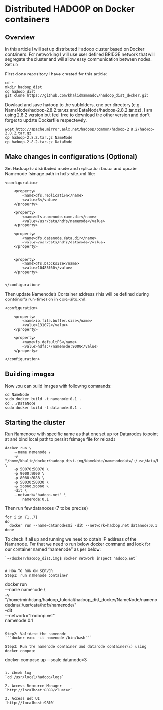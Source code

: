 # Distributed HADOOP on Docker containers

## Overview

In this article I will set up distributed Hadoop cluster based on Docker containers. For networking I will use user defined BRIDGE network that will segregate the cluster and will allow easy communication between nodes.
Set up

First clone repository I have created for this article:
```
cd ~
mkdir hadoop_dist
cd hadoop_dist
git clone https://github.com/khalidmammadov/hadoop_dist_docker.git
```
Dowload and save hadoop to the subfolders, one per directory (e.g. NameNode/hadoop-2.8.2.tar.gz and DataNode/hadoop-2.8.2.tar.gz). I am using 2.8.2 version but feel free to download the other version and don’t forget to update Dockerfile respectevely.
```
wget http://apache.mirror.anlx.net/hadoop/common/hadoop-2.8.2/hadoop-2.8.2.tar.gz
cp hadoop-2.8.2.tar.gz NameNode
cp hadoop-2.8.2.tar.gz DataNode
```
## Make changes in configurations (Optional)

Set Hadoop to distributed mode and replication factor and update Namenode fsimage path in hdfs-site.xml file:

```
<configuration>

    <property>
        <name>dfs.replication</name>
        <value>3</value>
    </property>

    <property>
        <name>dfs.namenode.name.dir</name>
        <value>/usr/data/hdfs/namenode</value>
    </property>

    <property>
        <name>dfs.datanode.data.dir</name>
        <value>/usr/data/hdfs/datanode</value>
    </property>


    <property>
        <name>dfs.blocksize</name>
        <value>10485760</value>
    </property>


</configuration>
```
Then update Namenode’s Container address (this will be defined during container’s run-time) on  in core-site.xml:
```
<configuration>

    <property>
        <name>io.file.buffer.size</name>
        <value>131072</value>
    </property>

    <property>
        <name>fs.defaultFS</name>
        <value>hdfs://namenode:9000</value>
    </property>

</configuration>
```
## Building images

Now you can build images with following commands:
```
cd NameNode
sudo docker build -t namenode:0.1 .
cd ../DataNode
sudo docker build -t datanode:0.1 .
```
## Starting the cluster

Run Namenode with specific name as that one set up for Datanodes to point at and bind local path to persist fsimage file for reloads
```
docker run \
	--name namenode \
	-v  "/home/khalid/docker/hadoop_dist.img/NameNode/namenodedata/:/usr/data/hdfs/namenode/" \
    -p 50070:50070 \
    -p 9000:9000 \
    -p 8088:8088 \
    -p 50030:50030 \
    -p 50060:50060 \
	-dit \
	--network="hadoop.net" \
        namenode:0.1 
```
Then run few datanodes (7 to be precise)
```
for i in {1..7}
do  
  docker run --name=datanodes$i -dit --network=hadoop.net datanode:0.1
done
```
To check if all up and running we need to obtain IP address of the Namenode. For that we need to run below docker command and look for our container named “namenode” as per below:
```
`~/docker/hadoop_dist.img$ docker network inspect hadoop.net`


# HOW TO RUN ON SERVER
Step1: run namenode container
```
docker run \
        --name namenode \               
        -v  "/home/minhdang/hadoop_tutorial/hadoop_dist_docker/NameNode/namenodedata/:/usr/data/hdfs/namenode/" \
        -dit \
        --network="hadoop.net" \
        namenode:0.1
```

Step2: Validate the namenode
```docker exec -it namenode /bin/bash```

Step3: Run the namenode container and datanode container(s) using docker compose
```
docker-compose up --scale datanode=3
```

1. Check log
`cd /usr/local/hadoop/logs`

2. Access Resource Manager
`http://localhost:8088/cluster`

3. Access Web UI
`http://localhost:9870`
